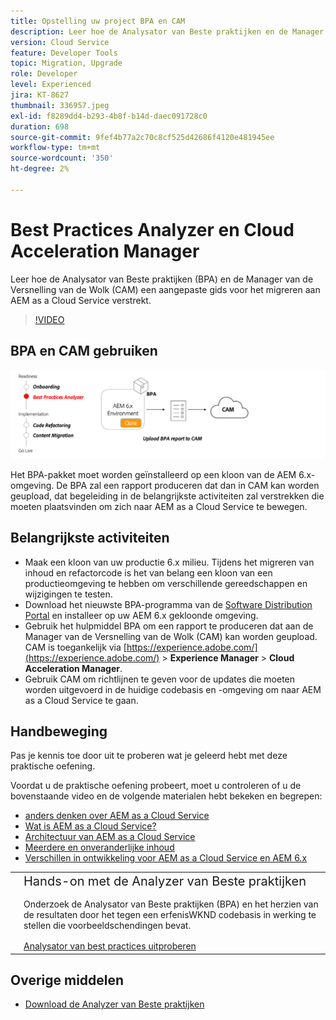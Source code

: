 ```yaml
---
title: Opstelling uw project BPA en CAM
description: Leer hoe de Analysator van Beste praktijken en de Manager van de Versnelling van de Wolk een aangepaste gids voor het migreren aan AEM as a Cloud Service verstrekt.
version: Cloud Service
feature: Developer Tools
topic: Migration, Upgrade
role: Developer
level: Experienced
jira: KT-8627
thumbnail: 336957.jpeg
exl-id: f8289dd4-b293-4b8f-b14d-daec091728c0
duration: 698
source-git-commit: 9fef4b77a2c70c8cf525d42686f4120e481945ee
workflow-type: tm+mt
source-wordcount: '350'
ht-degree: 2%

---
```


# Best Practices Analyzer en Cloud Acceleration Manager

Leer hoe de Analysator van Beste praktijken (BPA) en de Manager van de Versnelling van de Wolk (CAM) een aangepaste gids voor het migreren aan AEM as a Cloud Service verstrekt. 

>[!VIDEO](https://video.tv.adobe.com/v/336957?quality=12&learn=on)

## BPA en CAM gebruiken

![BPA- en CAM-diagram op hoog niveau](assets/bpa-cam-diagram.png)

Het BPA-pakket moet worden geïnstalleerd op een kloon van de AEM 6.x-omgeving. De BPA zal een rapport produceren dat dan in CAM kan worden geupload, dat begeleiding in de belangrijkste activiteiten zal verstrekken die moeten plaatsvinden om zich naar AEM as a Cloud Service te bewegen.

## Belangrijkste activiteiten

+ Maak een kloon van uw productie 6.x milieu. Tijdens het migreren van inhoud en refactorcode is het van belang een kloon van een productieomgeving te hebben om verschillende gereedschappen en wijzigingen te testen.
+ Download het nieuwste BPA-programma van de [Software Distribution Portal](https://experience.adobe.com/#/downloads/content/software-distribution/en/aemcloud.html) en installeer op uw AEM 6.x gekloonde omgeving.
+ Gebruik het hulpmiddel BPA om een rapport te produceren dat aan de Manager van de Versnelling van de Wolk (CAM) kan worden geupload. CAM is toegankelijk via [https://experience.adobe.com/](https://experience.adobe.com/) > **Experience Manager** > **Cloud Acceleration Manager**.
+ Gebruik CAM om richtlijnen te geven voor de updates die moeten worden uitgevoerd in de huidige codebasis en -omgeving om naar AEM as a Cloud Service te gaan.

## Handbeweging

Pas je kennis toe door uit te proberen wat je geleerd hebt met deze praktische oefening.

Voordat u de praktische oefening probeert, moet u controleren of u de bovenstaande video en de volgende materialen hebt bekeken en begrepen:

+ [ anders denken over AEM as a Cloud Service](./introduction.md)
+ [Wat is AEM as a Cloud Service?](https://experienceleague.adobe.com/docs/experience-manager-learn/cloud-service/introduction/what-is-aem-as-a-cloud-service.html?lang=en)
+ [Architectuur van AEM as a Cloud Service](https://experienceleague.adobe.com/docs/experience-manager-learn/cloud-service/introduction/architecture.html?lang=en)
+ [Meerdere en onveranderlijke inhoud](https://experienceleague.adobe.com/docs/experience-manager-learn/cloud-service/developing/basics/mutable-immutable.html?lang=en)
+ [Verschillen in ontwikkeling voor AEM as a Cloud Service en AEM 6.x](https://experienceleague.adobe.com/docs/experience-manager-cloud-service/implementing/developing/development-guidelines.html#developing)

<table style="border-width:0">
    <tr>
        <td style="width:150px">
            <a  rel="noreferrer"
                target="_blank"
                href="https://github.com/adobe/aem-cloud-engineering-video-series-exercises/tree/session1-differently#bootcamp---session-1-introduction-and-thinking-differently"><img alt="Hands-on opslagplaats van GitHub" src="./assets/github.png"/>
            </a>        
        </td>
        <td style="width:100%;margin-bottom:1rem;">
            <div style="font-size:1.25rem;font-weight:400;">Hands-on met de Analyzer van Beste praktijken</div>
            <p style="margin:1rem 0">
                Onderzoek de Analysator van Beste praktijken (BPA) en het herzien van de resultaten door het tegen een erfenisWKND codebasis in werking te stellen die voorbeeldschendingen bevat.
            </p>
            <a  rel="noreferrer"
                target="_blank"
                href="https://github.com/adobe/aem-cloud-engineering-video-series-exercises/tree/session1-differently#bootcamp---session-1-introduction-and-thinking-differently" class="spectrum-Button spectrum-Button--primary spectrum-Button--sizeM">
                <span class="spectrum-Button-label has-no-wrap has-text-weight-bold">Analysator van best practices uitproberen</span>
            </a>
        </td>
    </tr>
</table>


## Overige middelen

+ [Download de Analyzer van Beste praktijken](https://experience.adobe.com/#/downloads/content/software-distribution/en/aemcloud.html?fulltext=Best*+Practices*+Analyzer*&amp;orderby=%40jcr%3Acontent%2Fjcr%3AlastModified&amp;orderby.sort=desc&amp;layout=list&amp;p.offset=0&amp;p.limit=1)